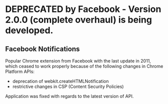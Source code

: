 # DEPRECATED by Facebook - Version 2.0.0 (complete overhaul) is being developed.

Facebook Notifications
----------------------

Popular Chrome extension from Facebook with the last update in 2011, which ceased to
work properly because of the following changes in Chrome Platform APIs:

  - deprecation of webkit.createHTMLNotification
  - restrictive changes in CSP (Content Security Policies)

Application was fixed with regards to the latest version of API.
